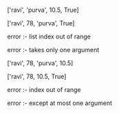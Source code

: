 ['ravi', 'purva', 10.5, True]

['ravi', 78, 'purva', True]

error :- list index out of range

error :- takes only one argument


['ravi', 78, 'purva', 10.5]

['ravi', 78, 10.5, True]

error :- index out of range

error :- except at most one argument
